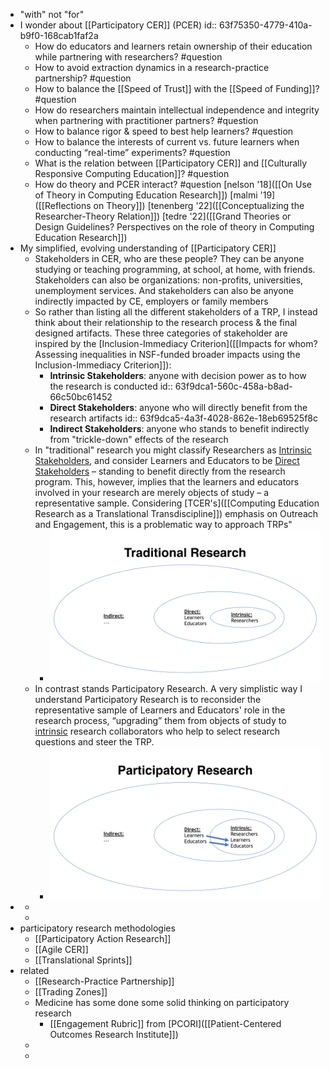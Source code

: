 - "with" not "for"
- I wonder about [[Participatory CER]] (PCER)
  id:: 63f75350-4779-410a-b9f0-168cab1faf2a
	- How do educators and learners retain ownership of their education while partnering with researchers? #question
	- How to avoid extraction dynamics in a research-practice partnership? #question
	- How to balance the [[Speed of Trust]] with the [[Speed of Funding]]? #question
	- How do researchers maintain intellectual independence and integrity when partnering with practitioner partners? #question
	- How to balance rigor & speed to best help learners? #question
	- How to balance the interests of current vs. future learners when conducting “real-time” experiments? #question
	- What is the relation between [[Participatory CER]] and [[Culturally Responsive Computing Education]]? #question
	- How do theory and PCER interact? #question [nelson '18]([[On Use of Theory in Computing Education Research]]) [malmi '19]([[Reflections on Theory]]) [tenenberg '22]([[Conceptualizing the Researcher-Theory Relation]])   [tedre '22]([[Grand Theories or Design Guidelines? Perspectives on the role of theory in Computing Education Research]])
- My simplified, evolving understanding of [[Participatory CER]]
	- Stakeholders in CER, who are these people? They can be anyone studying or teaching programming, at school, at home, with friends.  Stakeholders can also be organizations: non-profits, universities, unemployment services.  And stakeholders can also be anyone indirectly impacted by CE, employers or family members
	- So rather than listing all the different stakeholders of a TRP, I instead think about their relationship to the research process & the final designed artifacts.  These three categories of stakeholder are inspired by the [Inclusion-Immediacy Criterion]([[Impacts for whom? Assessing inequalities in NSF-funded broader impacts using the Inclusion-Immediacy Criterion]]):
		- **Intrinsic Stakeholders**: anyone with decision power as to how the research is conducted
		  id:: 63f9dca1-560c-458a-b8ad-66c50bc61452
		- **Direct Stakeholders**: anyone who will directly benefit from the research artifacts
		  id:: 63f9dca5-4a3f-4028-862e-18eb69525f8c
		- **Indirect Stakeholders**: anyone who stands to benefit indirectly from "trickle-down" effects of the research
	- In "traditional" research you might classify Researchers as [Intrinsic Stakeholders](((63f9dca1-560c-458a-b8ad-66c50bc61452))), and consider Learners and Educators to be [Direct Stakeholders](((63f9dca5-4a3f-4028-862e-18eb69525f8c))) – standing to benefit directly from the research program. This, however, implies that the learners and educators involved in your research are merely objects of study – a representative sample.  Considering [TCER's]([[Computing Education Research as a Translational Transdiscipline]]) emphasis on Outreach and Engagement, this is a problematic way to approach TRPs"
		- ![traditional research stakeholders](../assets/sigcse_presentation_tcer_-_beat.044_1677259672770_0.jpg)
	- In contrast stands Participatory Research. A very simplistic way I understand Participatory Research is to reconsider the representative sample of Learners and Educators' role in the research process, “upgrading” them from objects of study to [intrinsic](((63f9dca1-560c-458a-b8ad-66c50bc61452))) research collaborators who help to select research questions and steer the TRP.
		- ![participatory research stakeholders](../assets/sigcse_presentation_tcer_-_beat.045_1677259748234_0.jpg)
-
	-
	-
- participatory research methodologies
	- [[Participatory Action Research]]
	- [[Agile CER]]
	- [[Translational Sprints]]
- related
	- [[Research-Practice Partnership]]
	- [[Trading Zones]]
	- Medicine has some done some solid thinking on participatory research
		- [[Engagement Rubric]] from [PCORI]([[Patient-Centered Outcomes Research Institute]])
	-
	-